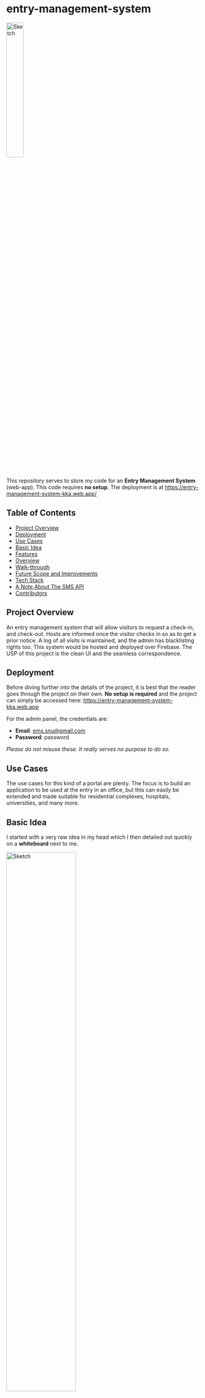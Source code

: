 # entry-management-system

<img src="public/Images/logo.svg" width="30%" alt="Sketch">

This repository serves to store my code for an **Entry Management System** (web-app). This code requires **no setup**. The deployment is at https://entry-management-system-kka.web.app/    

## Table of Contents

- [Project Overview](#Project-Overview)
- [Deployment](#Deployment)
- [Use Cases](#Use-Cases)
- [Basic Idea](#Basic-Idea)
- [Features](#Features)
- [Overview](#Overview)
- [Walk-through](#Walk-Through)
- [Future Scope and Improvements](#Future-Scope-And-Improvements)
- [Tech Stack](#Tech-Stack)
- [A Note About The SMS API](#A-Note-About-The-SMS-API)
- [Contributors](#Contributors)

## Project Overview
An entry management system that will allow visitors to request a check-in, and check-out. Hosts are informed once the visitor checks in so as to get a prior notice. A log of all visits is maintained, and the admin has blacklisting rights too. This system would be hosted and deployed over Firebase. The USP of this project is the clean UI and the seamless
correspondence.

## Deployment

Before diving further into the details of the project, it is best that the reader goes through the project on their own. **No setup is required** and the project can simply be accessed here: https://entry-management-system-kka.web.app

For the admin panel, the credentials are:
- **Email**: ems.snu@gmail.com
- **Password**: password

_Please do not misuse these. It really serves no purpose to do so._

## Use Cases

The use cases for this kind of a portal are plenty. The focus is to build an application to be used at the entry in an office, but this can easily be extended and made suitable for residential complexes, hospitals, universities, and many more.

## Basic Idea

I started with a very raw idea in my head which I then detailed out quickly on a **whiteboard** next to me.

<img src="public/Images/Sketch.jpg" width="60%" alt="Sketch">

This is a photograph of the same.

## Features

The main features that make up the backbone of this project include:

- Allowing a visitor to **check-in** by providing his/her details, along with those of his/her host.
- Allowing a visitor to **check-out** from the premises.
- Sending an **Email and SMS** notification to the host with visitor details.
- Sending an Email to the visitor with the details of the visit after check-out.
- Storing the data in **Firebase** in real-time.
- Allowing the portal to be accessible on the internet, by **deploying over Firebase**.
- Allowing the system administrator to view a **log of previous visits**, as well as being able to sort, filter and search on the historical records.
- Allowing the system administrator **blacklist** certain visitors to ban them from visiting the premises.

## Overview

Throughout the project, I have tried to maintain a very neat and uncluttered UI, which gives off a graceful and professional look.
The coding has been done in a modular manner that ensures easy flexibility and scalability.<br>
A [fully-functioning deployment](http://entry-management-system-kka.firebaseapp.com/) has already been created and requires **no setup**.

## Walk-Through

When a visitor opens the [entry management software](http://entry-management-system-kka.firebaseapp.com/), he/she is faced with a *bouncing ball* loading screen that bridges the loading delay very smoothly.

![Loader](public/Images/Screenshots/1_Loading.png)
<br><br>
The home page consists of two main options - **Check-In** and **Check-Out**.

![Home Page](public/Images/Screenshots/2_MainScreen.png)
<br><br>
If the visitor clicks on former, he/she is taken to the check-in page.

![Check-In Page](public/Images/Screenshots/3_CheckIn.png)
<br><br>
Here, he/she fills out the details of his visit and is notified whether his/her check-in was successful or not.

![Check-In Alert](public/Images/Screenshots/4_SuccessfulCheckIn.png)
<br><br>
Upon successful check-in, the host receives an email informing them about the visitor who has arrived to meet them.

![Check-In Email](public/Images/Screenshots/6_CheckInMail.png)
<br><br>
The host also receives an SMS regarding the same. Replies to this SMS have been disabled.

![Check-In SMS](public/Images/Screenshots/7_SMS.jpg)
<br><br>
The check-in details are also added to the firebase database in real-time.

![New Entry in Database](public/Images/Screenshots/5_CheckInDB.png)
<br><br>
The details of this visit are also added to the visit history. The status is currently _Active_.

![Check-In added to history](public/Images/Screenshots/8_HistoryDB.png)
<br><br>
When the visitor is ready to leave, he/she simply visits the check-out page and types in his/her email ID.

![Check-Out Page](public/Images/Screenshots/9_CheckOut.png)
<br><br>
The visitor is then notified whether the check-out was successful or not.

![Check-Out Alert](public/Images/Screenshots/10_SuccessfulCheckOut.png)
<br><br>
Upon successful check-out, the visitor receives an email giving him all the details of his visit for his perusal.

![Check-Out Email](public/Images/Screenshots/12_CheckOutMail.png)
<br><br>
The visitor's entry is also retracted from the database in Firebase instantly.

![Deleted Entry from Database](public/Images/Screenshots/11_CheckOutDB.png)
<br><br>
Upon clicking the _cog wheel_ icon in the top right corner, the admin login page opens up.

![Admin Login](public/Images/Screenshots/13_AdminLogin.png)
<br><br>
Once successsfully logged in, the admin panel looks like this.

![Admin Panel](public/Images/Screenshots/14_AdminPanel.png)
<br><br>
The admin can view a log of all past visits. He/She also has the ability to sort, filter and hide columns. He/she may also copy the file, print it, or export it to XLSX, CSV or PDF.

![Visit history](public/Images/Screenshots/15_Visithistory.png)
<br><br>
If needed, certain visitors may be blacklisted from the system, which would prevent them from trying to check-in in the future and also sends them an email informing them about the same.

![Blacklist Page](public/Images/Screenshots/16_Blacklist.png)
<br><br>
Sample blacklist email.

![Blacklist Email](public/Images/Screenshots/17_BlacklistEmail.png)
<br><br>
The admin can also view the current blacklist and enjoys similar functionalities as those present in the visit log.

![Blacklist](public/Images/Screenshots/18_ViewBlacklist.png)

## Future Scope And Improvements

Given the time and inclination, some of the possible improvements/enhancements are:

- **Allowing a host to approve the visit, only then is the visitor fully checked-in to the system.**

    This is the logical next step. No entry management system is complete without authen-
tication. There has be to be a way to ensure that only those people who are actually
visiting someone are allowed inside. This can be implemented by sending a link to the
host, along with the Email/SMS, which can be clicked to approve the request.

- **Registering hosts on the site**

    The next step is to have a list of known hosts registered on the website, so that only
authentic persons are able to give approval to visitors.

- **Allowing a host to give prior approval to a visitor.**

    In order to avoid delays and approval-hassles, hosts can also have the option of pre-
approving certain visitors that they know about, or pre-approving regular visitors.

- **Allowing each employee to view a log of his/her own past visitors.**

    This can be easily implemented once each host is registered on the web-app and logged
in, by simply ltering and displaying the already existing historical records.

- **Automating a phone call to get approval from the host, in addition to Email and SMS, in case of no response.**

    Like the Email and SMS, a third-party API can be integrated with the application to achieve this functionality.

## Tech Stack

I have tried to use minimal variety in terms of tech stack to ensure flexibility. Given that constraint, I have managed to create a robust application that accomplishes all the desired features and requires no additional setup. Simply *click and go*.

I have used:
- **HTML**<br>
*to create the webpages and for basic arrangements.*
- **CSS**<br>
*to style the webpages.*
- **JavaScript**<br>
*for adding dynamic functionalities to the webpages.*
- **Firebase**<br>
*as the backend.*
- **Firestore**<br>
*for a real-time database.*
- **jQuery**<br>
*for sending ajax requests to send SMSes.*
- **EmailJS**<br>
*for sending emails to the host and the visitor.*
- **Fast2SMS API**<br>
*for sending SMS notifications to the host.*

## A Note About The SMS API

I am using a trial account at the moment and while I am getting enough free credits to start with, a paid account will be required at a later stage when this product is finally deployed in the real world. (This holds true for the Email API too).

Please note that, as per **TRAI regulations**, *'promotional messages'* can only be sent to **non-DND numbers between 9AM and 9PM**. Messages sent after 9PM are automatically queued for 9AM for the following morning.

However, since any organisation that uses this tool would be using this as a *transactional* message and not a *promotional* message, it can submit the required documents that enable sending of messages to **all numbers and at all times**.

## Contributors

**Kabir Kanha Arora**<br>
[(LinkedIn)](https://www.linkedin.com/in/kabirkanha/)
